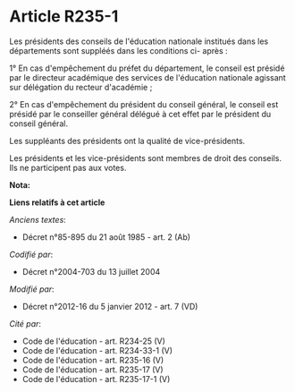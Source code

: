 # Article R235-1

Les présidents des conseils de l'éducation nationale institués dans les départements sont suppléés dans les conditions ci-
après : 

1° En cas d'empêchement du préfet du département, le conseil est présidé par               le directeur académique des
services de l'éducation nationale agissant sur délégation du recteur d'académie ; 

2° En cas d'empêchement du président du conseil général, le conseil est présidé par le conseiller général délégué à cet effet
par le président du conseil général. 

Les suppléants des présidents ont la qualité de vice-présidents. 

Les présidents et les vice-présidents sont membres de droit des conseils. Ils ne participent pas aux votes.

**Nota:**



**Liens relatifs à cet article**

_Anciens textes_:

  - Décret n°85-895 du 21 août 1985 - art. 2 (Ab)

_Codifié par_:

  - Décret n°2004-703 du 13 juillet 2004

_Modifié par_:

  - Décret n°2012-16 du 5 janvier 2012 - art. 7 (VD)

_Cité par_:

  - Code de l'éducation - art. R234-25 (V)
  - Code de l'éducation - art. R234-33-1 (V)
  - Code de l'éducation - art. R235-16 (V)
  - Code de l'éducation - art. R235-17 (V)
  - Code de l'éducation - art. R235-17-1 (V)
